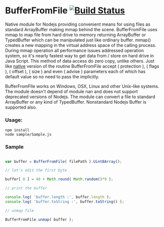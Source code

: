 
# BufferFromFile [![Build Status](https://github.com/Wandalen/BufferFromFile/workflows/Build%20&%20Test/badge.svg)](https://github.com/Wandalen/BufferFromFile/actions?query=workflow%3A%22Build+%26+Test%22)

Native module for Nodejs providing convenient means for using files as standard ArrayBuffer making mmap behind the scene.
BufferFromFile uses mmap to map file from hard drive to memory returning ArrayBuffer or TypedBuffer which can be manipulated just like ordinary buffer.
mmap() creates a new mapping in the virtual address space of the calling process.
During mmap operation all performance issues addressed operation system, so it's nearly fastest way to get data from / store on hard drive in Java Script. This method of data access do zero copy, unlike others.
Just like [native](http://man7.org/linux/man-pages/man2/mmap.2.html) version of the routine BufferFromFile accept ( protection ), ( flags ), ( offset ), ( size ) and even ( advise ) parameters each of which has default value so no need to pass the implicitly.

BufferFromFIle works on Windows, OSX, Linux and other Unix-like systems.
The module doesn't depend of module nan and does not support deprecated versions of Nodejs.
The module can convert a file to standard ArrayBuffer or any kind of TypedBuffer. Nonstandard Nodejs Buffer is supported also.

### Usage:

```
npm install
node sample/Sample.js
```


### Sample

```javascript

var buffer = BufferFromFile( filePath ).Uint8Array();

// let's edit the first byte

buffer[ 0 ] = 48 + Math.round( Math.random()*9 );

// print the buffer

console.log( 'buffer.length :', buffer.length );
console.log( 'buffer.toString :', buffer.toString() );

// unmap file

BufferFromFile.unmap( buffer );

```
